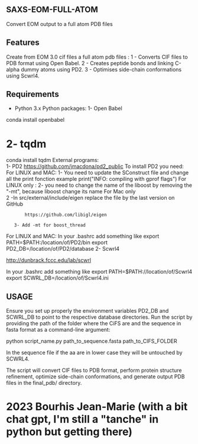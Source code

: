 ## SAXS-EOM-FULL-ATOM
Convert EOM output to a full atom PDB files 
## Features
Create from EOM 3.0 cif files a full atom pdb files :
1 - Converts CIF files to PDB format using Open Babel.
2 - Creates peptide bonds and linking C-alpha dummy atoms using PD2.
3 - Optimises side-chain conformations using Scwrl4.
## Requirements
- Python 3.x
Python packages:
1- Open Babel

conda install openbabel
# 2- tqdm

conda install tqdm
External programs:  
1- PD2
https://github.com/jmacdona/pd2_public
To install PD2 you need:
   For LINUX and MAC:
       1- You need to update the SConstruct file and change all the print fonction
       example print("INFO: compiling with gprof flags")
   For LINUX only :
       2- you need to change the name of the liboost by removing the "-mt", because liboost change its name
  For Mac only   
       2 -In src/external/include/eigen replace the file by the last version on GitHub

           https://github.com/libigl/eigen

       3- Add -mt for boost_thread

   For LINUX and MAC:
       In your .bashrc add something like
           export PATH=$PATH:/location/of/PD2/bin
           export PD2_DB=/location/of/PD2/database
 2- Scwrl4

 http://dunbrack.fccc.edu/lab/scwrl

 In your .bashrc add something like 
 export PATH=$PATH://location/of/Scwrl4
 export SCWRL_DB=/location/of/Scwrl4.ini

## USAGE 
 Ensure you set up properly the environment variables PD2_DB and SCWRL_DB to point to the respective database directories.
 Run the script by providing the path of the folder where the CiFS are and the sequence in fasta format as a command-line argument:

 python script_name.py path_to_sequence.fasta path_to_CIFS_FOLDER

 In the sequence file if the aa are in lower case they will be untouched by SCWRL4.

 The script will convert CIF files to PDB format, perform protein structure refinement, optimize side-chain conformations, and generate output PDB files 
 in the final_pdb/ directory.

# 2023 Bourhis Jean-Marie (with a bit chat gpt, I'm still a "tanche" in python but getting there)

